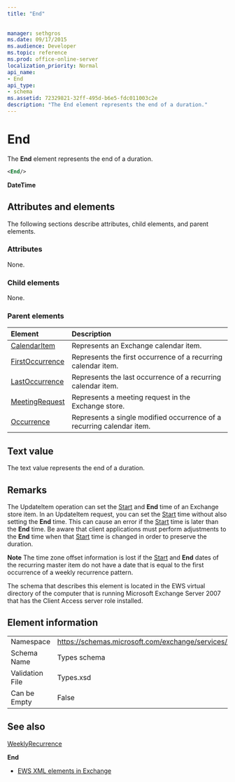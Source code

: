```yaml
---
title: "End"
 
 
manager: sethgros
ms.date: 09/17/2015
ms.audience: Developer
ms.topic: reference
ms.prod: office-online-server
localization_priority: Normal
api_name:
- End
api_type:
- schema
ms.assetid: 72329821-32ff-495d-b6e5-fdc011003c2e
description: "The End element represents the end of a duration."
---
```


# End

The **End** element represents the end of a duration. 
  
```xml
<End/>
```

 **DateTime**
## Attributes and elements

The following sections describe attributes, child elements, and parent elements.
  
### Attributes

None.
  
### Child elements

None.
  
### Parent elements

|**Element**|**Description**|
|:-----|:-----|
|[CalendarItem](calendaritem.md) <br/> |Represents an Exchange calendar item.  <br/> |
|[FirstOccurrence](firstoccurrence.md) <br/> |Represents the first occurrence of a recurring calendar item.  <br/> |
|[LastOccurrence](lastoccurrence.md) <br/> |Represents the last occurrence of a recurring calendar item.  <br/> |
|[MeetingRequest](meetingrequest.md) <br/> |Represents a meeting request in the Exchange store.  <br/> |
|[Occurrence](occurrence.md) <br/> |Represents a single modified occurrence of a recurring calendar item.  <br/> |
   
## Text value

The text value represents the end of a duration.
  
## Remarks

The UpdateItem operation can set the [Start](start.md) and **End** time of an Exchange store item. In an UpdateItem request, you can set the [Start](start.md) time without also setting the **End** time. This can cause an error if the [Start](start.md) time is later than the **End** time. Be aware that client applications must perform adjustments to the **End** time when that [Start](start.md) time is changed in order to preserve the duration. 
  
 **Note** The time zone offset information is lost if the [Start](start.md) and **End** dates of the recurring master item do not have a date that is equal to the first occurrence of a weekly recurrence pattern. 
  
The schema that describes this element is located in the EWS virtual directory of the computer that is running Microsoft Exchange Server 2007 that has the Client Access server role installed.
  
## Element information

|||
|:-----|:-----|
|Namespace  <br/> |https://schemas.microsoft.com/exchange/services/2006/types  <br/> |
|Schema Name  <br/> |Types schema  <br/> |
|Validation File  <br/> |Types.xsd  <br/> |
|Can be Empty  <br/> |False  <br/> |
   
## See also



[WeeklyRecurrence](weeklyrecurrence.md)
  
 **End**


- [EWS XML elements in Exchange](ews-xml-elements-in-exchange.md)

